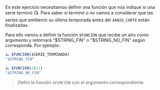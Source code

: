 En este ejercicio necesitamos definir una función que nos indique si una serie terminó :tv:. Para saber si terminó o no vamos a considerar que las series que emitieron su última temporada antes del `$ANIO_CORTE` están finalizadas.

Para ello vamos a definir la función `$FUNCION` que recibe un año como argumento y retornará "$STRING_FIN" o "$STRING_NO_FIN" según corresponda. Por ejemplo:

``` javascript
ム $FUNCION($SERIE_TERMINADA)
"$STRING_FIN"

ム $FUNCION(2021)
"$STRING_NO_FIN"
```

> Definí la función `$FUNCION` con el argumento correspondiente.
